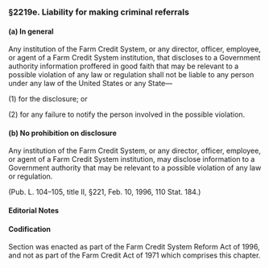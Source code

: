 ### §2219e. Liability for making criminal referrals ###

#### (a) In general ####

Any institution of the Farm Credit System, or any director, officer, employee, or agent of a Farm Credit System institution, that discloses to a Government authority information proffered in good faith that may be relevant to a possible violation of any law or regulation shall not be liable to any person under any law of the United States or any State—

(1) for the disclosure; or

(2) for any failure to notify the person involved in the possible violation.

#### (b) No prohibition on disclosure ####

Any institution of the Farm Credit System, or any director, officer, employee, or agent of a Farm Credit System institution, may disclose information to a Government authority that may be relevant to a possible violation of any law or regulation.

(Pub. L. 104–105, title II, §221, Feb. 10, 1996, 110 Stat. 184.)

#### **Editorial Notes** ####

#### Codification ####

Section was enacted as part of the Farm Credit System Reform Act of 1996, and not as part of the Farm Credit Act of 1971 which comprises this chapter.